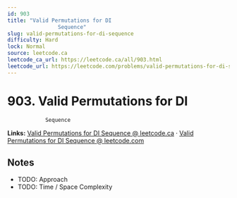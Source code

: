 ```yaml
--- 
id: 903
title: "Valid Permutations for DI
                Sequence"
slug: valid-permutations-for-di-sequence
difficulty: Hard
lock: Normal
source: leetcode.ca
leetcode_ca_url: https://leetcode.ca/all/903.html
leetcode_url: https://leetcode.com/problems/valid-permutations-for-di-sequence/
---
```


# 903. Valid Permutations for DI
                Sequence

**Links:** [Valid Permutations for DI
                Sequence @ leetcode.ca](https://leetcode.ca/all/903.html) · [Valid Permutations for DI
                Sequence @ leetcode.com](https://leetcode.com/problems/valid-permutations-for-di-sequence/)

## Notes
- TODO: Approach
- TODO: Time / Space Complexity
